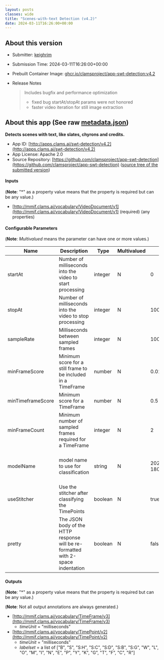 ```yaml
---
layout: posts
classes: wide
title: "Scenes-with-text Detection (v4.2)"
date: 2024-03-11T16:26:00+00:00
---
```

## About this version

* Submitter: [keighrim](https://github.com/keighrim)
* Submission Time: 2024-03-11T16:26:00+00:00
* Prebuilt Container Image: [ghcr.io/clamsproject/app-swt-detection:v4.2](https://github.com/clamsproject/app-swt-detection/pkgs/container/app-swt-detection/v4.2)
* Release Notes

    > Includes bugfix and performance optimization  
    > * fixed bug startAt/stopAt params were not honored  
    > * faster video iteration for still image extraction

## About this app (See raw [metadata.json](metadata.json))

**Detects scenes with text, like slates, chyrons and credits.**

* App ID: [http://apps.clams.ai/swt-detection/v4.2](http://apps.clams.ai/swt-detection/v4.2)
* App License: Apache 2.0
* Source Repository: [https://github.com/clamsproject/app-swt-detection](https://github.com/clamsproject/app-swt-detection) ([source tree of the submitted version](https://github.com/clamsproject/app-swt-detection/tree/v4.2))


#### Inputs
(**Note**: "*" as a property value means that the property is required but can be any value.)

* [http://mmif.clams.ai/vocabulary/VideoDocument/v1](http://mmif.clams.ai/vocabulary/VideoDocument/v1)  (required)
(any properties)


#### Configurable Parameters
(**Note**: _Multivalued_ means the parameter can have one or more values.)

|Name|Description|Type|Multivalued|Default|Choices|
|----|-----------|----|-----------|-------|-------|
|startAt|Number of milliseconds into the video to start processing|integer|N|0||
|stopAt|Number of milliseconds into the video to stop processing|integer|N|10000000||
|sampleRate|Milliseconds between sampled frames|integer|N|1000||
|minFrameScore|Minimum score for a still frame to be included in a TimeFrame|number|N|0.01||
|minTimeframeScore|Minimum score for a TimeFrame|number|N|0.5||
|minFrameCount|Minimum number of sampled frames required for a TimeFrame|integer|N|2||
|modelName|model name to use for classification|string|N|20240126-180026.convnext_lg.kfold_000|**_`20240126-180026.convnext_lg.kfold_000`_**, `20240212-132306.convnext_lg.kfold_000`, `20240212-131937.convnext_tiny.kfold_000`|
|useStitcher|Use the stitcher after classifying the TimePoints|boolean|N|true|`false`, **_`true`_**|
|pretty|The JSON body of the HTTP response will be re-formatted with 2-space indentation|boolean|N|false|**_`false`_**, `true`|


#### Outputs
(**Note**: "*" as a property value means that the property is required but can be any value.)

(**Note**: Not all output annotations are always generated.)

* [http://mmif.clams.ai/vocabulary/TimeFrame/v3](http://mmif.clams.ai/vocabulary/TimeFrame/v3) 
    * _timeUnit_ = "milliseconds"
* [http://mmif.clams.ai/vocabulary/TimePoint/v2](http://mmif.clams.ai/vocabulary/TimePoint/v2) 
    * _timeUnit_ = "milliseconds"
    * _labelset_ = a list of ["B", "S", "S:H", "S:C", "S:D", "S:B", "S:G", "W", "L", "O", "M", "I", "N", "E", "P", "Y", "K", "G", "T", "F", "C", "R"]
